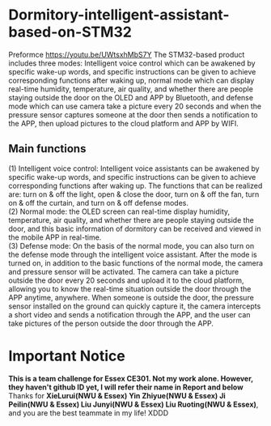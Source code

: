 # Dormitory-intelligent-assistant-based-on-STM32
Preformce https://youtu.be/UWtsxhMbS7Y
The STM32-based product includes three modes: Intelligent voice control which can be awakened by specific wake-up words, and specific instructions can be given to achieve corresponding functions after waking up, normal mode which can display real-time humidity, temperature, air quality, and whether there are people staying outside the door on the OLED and APP by Bluetooth, and defense mode which can use camera take a picture every 20 seconds and when the pressure sensor captures someone at the door then sends a notification to the APP, then upload pictures to the cloud platform and APP by WIFI.<br>
## Main functions
(1) Intelligent voice control: Intelligent voice assistants can be awakened by specific wake-up words, and specific instructions can be given to achieve corresponding functions after waking up. The functions that can be realized are: turn on & off the light, open & close the door, turn on & off the fan, turn on & off the curtain, and turn on & off defense modes.<br>
(2) Normal mode: the OLED screen can real-time display humidity, temperature, air quality, and whether there are people staying outside the door, and this basic information of dormitory can be received and viewed in the mobile APP in real-time.<br>
(3) Defense mode: On the basis of the normal mode, you can also turn on the defense mode through the intelligent voice assistant. After the mode is turned on, in addition to the basic functions of the normal mode, the camera and pressure sensor will be activated. The camera can take a picture outside the door every 20 seconds and upload it to the cloud platform, allowing you to know the real-time situation outside the door through the APP anytime, anywhere. When someone is outside the door, the pressure sensor installed on the ground can quickly capture it, the camera intercepts a short video and sends a notification through the APP, and the user can take pictures of the person outside the door through the APP.<br>
# Important Notice
**This is a team challenge for Essex CE301. Not my work alone. However, they haven't github ID yet, I will refer their name in Report and below**
Thanks for **XieLurui(NWU & Essex) Yin Zhiyue(NWU & Essex) Ji Peilin(NWU & Essex) Liu Junyi(NWU & Essex) Liu Ruoting(NWU & Essex)**, and you are the best teammate in my life! XDDD
